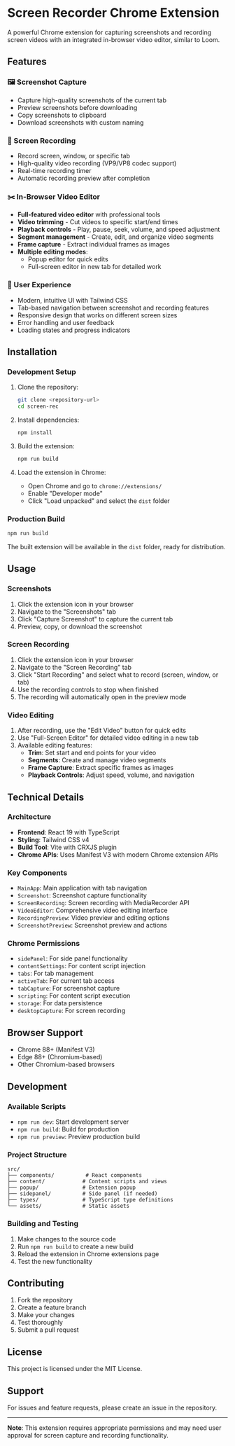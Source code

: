 # Screen Recorder Chrome Extension

A powerful Chrome extension for capturing screenshots and recording screen videos with an integrated in-browser video editor, similar to Loom.

## Features

### 🖼️ Screenshot Capture
- Capture high-quality screenshots of the current tab
- Preview screenshots before downloading
- Copy screenshots to clipboard
- Download screenshots with custom naming

### 🎥 Screen Recording
- Record screen, window, or specific tab
- High-quality video recording (VP9/VP8 codec support)
- Real-time recording timer
- Automatic recording preview after completion

### ✂️ In-Browser Video Editor
- **Full-featured video editor** with professional tools
- **Video trimming** - Cut videos to specific start/end times
- **Playback controls** - Play, pause, seek, volume, and speed adjustment
- **Segment management** - Create, edit, and organize video segments
- **Frame capture** - Extract individual frames as images
- **Multiple editing modes**:
  - Popup editor for quick edits
  - Full-screen editor in new tab for detailed work

### 🎯 User Experience
- Modern, intuitive UI with Tailwind CSS
- Tab-based navigation between screenshot and recording features
- Responsive design that works on different screen sizes
- Error handling and user feedback
- Loading states and progress indicators

## Installation

### Development Setup
1. Clone the repository:
   ```bash
   git clone <repository-url>
   cd screen-rec
   ```

2. Install dependencies:
   ```bash
   npm install
   ```

3. Build the extension:
   ```bash
   npm run build
   ```

4. Load the extension in Chrome:
   - Open Chrome and go to `chrome://extensions/`
   - Enable "Developer mode"
   - Click "Load unpacked" and select the `dist` folder

### Production Build
```bash
npm run build
```
The built extension will be available in the `dist` folder, ready for distribution.

## Usage

### Screenshots
1. Click the extension icon in your browser
2. Navigate to the "Screenshots" tab
3. Click "Capture Screenshot" to capture the current tab
4. Preview, copy, or download the screenshot

### Screen Recording
1. Click the extension icon in your browser
2. Navigate to the "Screen Recording" tab
3. Click "Start Recording" and select what to record (screen, window, or tab)
4. Use the recording controls to stop when finished
5. The recording will automatically open in the preview mode

### Video Editing
1. After recording, use the "Edit Video" button for quick edits
2. Use "Full-Screen Editor" for detailed video editing in a new tab
3. Available editing features:
   - **Trim**: Set start and end points for your video
   - **Segments**: Create and manage video segments
   - **Frame Capture**: Extract specific frames as images
   - **Playback Controls**: Adjust speed, volume, and navigation

## Technical Details

### Architecture
- **Frontend**: React 19 with TypeScript
- **Styling**: Tailwind CSS v4
- **Build Tool**: Vite with CRXJS plugin
- **Chrome APIs**: Uses Manifest V3 with modern Chrome extension APIs

### Key Components
- `MainApp`: Main application with tab navigation
- `Screenshot`: Screenshot capture functionality
- `ScreenRecording`: Screen recording with MediaRecorder API
- `VideoEditor`: Comprehensive video editing interface
- `RecordingPreview`: Video preview and editing options
- `ScreenshotPreview`: Screenshot preview and actions

### Chrome Permissions
- `sidePanel`: For side panel functionality
- `contentSettings`: For content script injection
- `tabs`: For tab management
- `activeTab`: For current tab access
- `tabCapture`: For screenshot capture
- `scripting`: For content script execution
- `storage`: For data persistence
- `desktopCapture`: For screen recording

## Browser Support

- Chrome 88+ (Manifest V3)
- Edge 88+ (Chromium-based)
- Other Chromium-based browsers

## Development

### Available Scripts
- `npm run dev`: Start development server
- `npm run build`: Build for production
- `npm run preview`: Preview production build

### Project Structure
```
src/
├── components/          # React components
├── content/            # Content scripts and views
├── popup/              # Extension popup
├── sidepanel/          # Side panel (if needed)
├── types/              # TypeScript type definitions
└── assets/             # Static assets
```

### Building and Testing
1. Make changes to the source code
2. Run `npm run build` to create a new build
3. Reload the extension in Chrome extensions page
4. Test the new functionality

## Contributing

1. Fork the repository
2. Create a feature branch
3. Make your changes
4. Test thoroughly
5. Submit a pull request

## License

This project is licensed under the MIT License.

## Support

For issues and feature requests, please create an issue in the repository.

---

**Note**: This extension requires appropriate permissions and may need user approval for screen capture and recording functionality.
